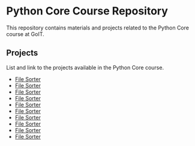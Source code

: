 # Python Core Course Repository

This repository contains materials and projects related to the Python Core course at GoIT.

## Projects

List and link to the projects available in the Python Core course.

- <a href="https://github.com/Nikita-devel/home_work_6/tree/main">File Sorter</a>
- <a href="https://github.com/Nikita-devel/home_work_6/tree/main">File Sorter</a>
- <a href="https://github.com/Nikita-devel/home_work_6/tree/main">File Sorter</a>
- <a href="https://github.com/Nikita-devel/home_work_6/tree/main">File Sorter</a>
- <a href="https://github.com/Nikita-devel/home_work_6/tree/main">File Sorter</a>
- <a href="https://github.com/Nikita-devel/home_work_6/tree/main">File Sorter</a>
- <a href="https://github.com/Nikita-devel/home_work_6/tree/main">File Sorter</a>
- <a href="https://github.com/Nikita-devel/home_work_6/tree/main">File Sorter</a>
- <a href="https://github.com/Nikita-devel/home_work_6/tree/main">File Sorter</a>
- <a href="https://github.com/Nikita-devel/home_work_6/tree/main">File Sorter</a>
